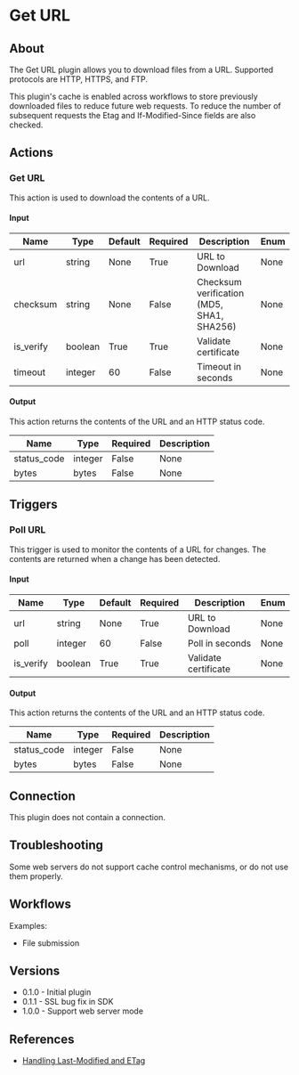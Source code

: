 
# Get URL

## About

The Get URL plugin allows you to download files from a URL. Supported protocols are HTTP, HTTPS, and FTP.

This plugin's cache is enabled across workflows to store previously downloaded files to reduce future web requests.
To reduce the number of subsequent requests the Etag and If-Modified-Since fields are also checked.

## Actions

### Get URL

This action is used to download the contents of a URL.

#### Input

|Name|Type|Default|Required|Description|Enum|
|----|----|-------|--------|-----------|----|
|url|string|None|True|URL to Download|None|
|checksum|string|None|False|Checksum verification (MD5, SHA1, SHA256)|None|
|is_verify|boolean|True|True|Validate certificate|None|
|timeout|integer|60|False|Timeout in seconds|None|

#### Output

This action returns the contents of the URL and an HTTP status code.

|Name|Type|Required|Description|
|----|----|--------|-----------|
|status_code|integer|False|None|
|bytes|bytes|False|None|

## Triggers

### Poll URL

This trigger is used to monitor the contents of a URL for changes. The contents are returned when a change has been detected.

#### Input

|Name|Type|Default|Required|Description|Enum|
|----|----|-------|--------|-----------|----|
|url|string|None|True|URL to Download|None|
|poll|integer|60|False|Poll in seconds|None|
|is_verify|boolean|True|True|Validate certificate|None|

#### Output

This action returns the contents of the URL and an HTTP status code.

|Name|Type|Required|Description|
|----|----|--------|-----------|
|status_code|integer|False|None|
|bytes|bytes|False|None|

## Connection

This plugin does not contain a connection.

## Troubleshooting

Some web servers do not support cache control mechanisms, or do not use them properly.

## Workflows

Examples:

* File submission

## Versions

* 0.1.0 - Initial plugin
* 0.1.1 - SSL bug fix in SDK
* 1.0.0 - Support web server mode

## References

* [Handling Last-Modified and ETag](http://www.diveintopython.net/http_web_services/etags.html)
